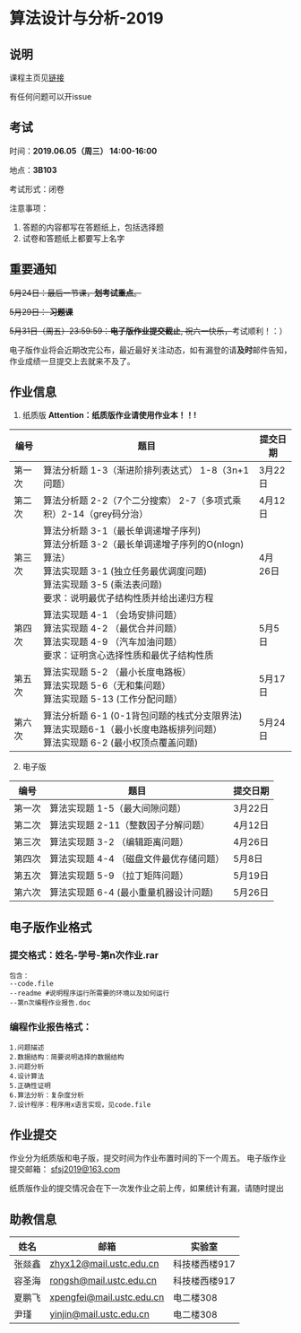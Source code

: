 # 算法设计与分析-2019

## 说明

课程主页见[链接](http://vim.ustc.edu.cn/?product=algorithm)

有任何问题可以开issue

## 考试
时间：**2019.06.05（周三） 14:00-16:00**

地点：**3B103**

考试形式：闭卷

注意事项：

1. 答题的内容都写在答题纸上，包括选择题
2. 试卷和答题纸上都要写上名字

## 重要通知
~~5月24日：最后一节课，**划考试重点**。~~

~~5月29日： **习题课**~~

~~5月31日（周五）23:59:59：**电子版作业提交截止**, 祝六一快乐，~~考试顺利！：）

电子版作业将会近期改完公布，最近最好关注动态，如有漏登的请**及时**邮件告知，作业成绩一旦提交上去就来不及了。


## 作业信息
1. 纸质版 **Attention：纸质版作业请使用作业本！！!**

| 编号   | 题目                                       | 提交日期   |
| ---- | ---------------------------------------- | ------ |
| 第一次  | 算法分析题 1-3（渐进阶排列表达式） 1-8（3n+1问题）          | 3月22日  |
| 第二次  | 算法分析题 2-2（7个二分搜索） 2-7（多项式乘积）2-14（grey码分治） | 4月12日  |
| 第三次  | 算法分析题 3-1（最长单调递增子序列) <br> 算法分析题 3-2（最长单调递增子序列的O(nlogn)算法）<br> 算法实现题 3-1  (独立任务最优调度问题)  <br> 算法实现题 3-5  (乘法表问题) <br>要求：说明最优子结构性质并给出递归方程 | 4月 26日 |
| 第四次  | 算法实现题 4-1 （会场安排问题）<br> 算法实现题 4-2 （最优合并问题）<br> 算法实现题 4-9 （汽车加油问题）<br>要求：证明贪心选择性质和最优子结构性质 | 5月5日   |
| 第五次  | 算法实现题 5-2 （最小长度电路板）<br> 算法实现题 5-6（无和集问题）<br> 算法实现题 5-13 (工作分配问题） | 5月17日  |
| 第六次  | 算法分析题 6-1 (0-1背包问题的栈式分支限界法)  <br> 算法实现题6-1（最小长度电路板排列问题） <br>算法实现题 6-2 (最小权顶点覆盖问题) | 5月24日  |


2. 电子版


| 编号   | 题目                      | 提交日期  |
| ---- | ----------------------- | ----- |
| 第一次  | 算法实现题 1-5（最大间隙问题）       | 3月22日 |
| 第二次  | 算法实现题 2-11（整数因子分解问题）    | 4月12日 |
| 第三次  | 算法实现题 3-2 （编辑距离问题）      | 4月26日 |
| 第四次  | 算法实现题 4-4 （磁盘文件最优存储问题）  | 5月8日  |
| 第五次  | 算法实现题 5-9 （拉丁矩阵问题）      | 5月19日 |
| 第六次  | 算法实现题 6-4  (最小重量机器设计问题) | 5月26日 |



## 电子版作业格式


### 提交格式：姓名-学号-第n次作业.rar

	包含：
	--code.file
	--readme #说明程序运行所需要的环境以及如何运行
	--第n次编程作业报告.doc


### 编程作业报告格式：

	1.问题描述
	2.数据结构：简要说明选择的数据结构
	3.问题分析
	4.设计算法
	5.正确性证明
	6.算法分析：复杂度分析
	7.设计程序：程序用x语言实现，见code.file

## 作业提交

作业分为纸质版和电子版，提交时间为作业布置时间的下一个周五。
电子版作业提交邮箱：  sfsj2019@163.com

纸质版作业的提交情况会在下一次发作业之前上传，如果统计有漏，请随时提出

## 助教信息
 | 姓名 | 邮箱 | 实验室|
 |--|--|--|
 | 张燚鑫 | zhyx12@mail.ustc.edu.cn | 科技楼西楼917
 | 容圣海| rongsh@mail.ustc.edu.cn | 科技楼西楼917
 | 夏鹏飞| xpengfei@mail.ustc.edu.cn | 电二楼308
 | 尹瑾 | yinjin@mail.ustc.edu.cn | 电二楼308


